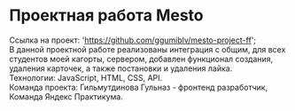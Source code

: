 # Проектная работа Mesto
Ссылка на проект: 'https://github.com/ggumiblv/mesto-project-ff';  
В данной проектной работе реализованы интеграция с общим, для всех студентов моей кагорты, сервером, добавлен функционал создания, удаления карточек, а также постановки и удаления лайка.  
Технологии: JavaScript, HTML, CSS, API.  
Команда проекта: Гильмутдинова Гульназ - фронтенд разработчик, Команда Яндекс Практикума.  

